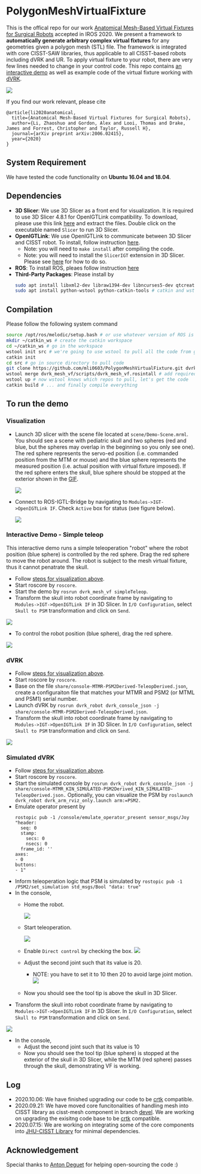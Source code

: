 # PolygonMeshVirtualFixture


This is the offical repo for our work [Anatomical Mesh-Based Virtual Fixtures for Surgical Robots](https://arxiv.org/abs/2006.02415) accepted in IROS 2020. We present a framework to **automatically generate arbitrary complex virtual fixtures** for any geometries given a polygon mesh (STL) file. The framework is integrated with core CISST-SAW libraries, thus applicable to all CISST-based robots including dVRK and UR. To apply virtual fixture to your robot, there are very few lines needed to change in your control code. This repo contains [an interactive demo](https://github.com/mli0603/PolygonMeshVirtualFixture/tree/master#interactive-demo---simple-teleop) as well as example code of the virtual fixture working with [dVRK](https://github.com/mli0603/PolygonMeshVirtualFixture/tree/master#dvrk).

![](media/demo.gif)


If you find our work relevant, please cite
```
@article{li2020anatomical,
  title={Anatomical Mesh-Based Virtual Fixtures for Surgical Robots},
  author={Li, Zhaoshuo and Gordon, Alex and Looi, Thomas and Drake, James and Forrest, Christopher and Taylor, Russell H},
  journal={arXiv preprint arXiv:2006.02415},
  year={2020}
}
```
## System Requirement
We have tested the code functionality on **Ubuntu 16.04 and 18.04**.

## Dependencies
- **3D Slicer**: We use 3D Slicer as a front end for visualization. It is required to use 3D Slicer 4.8.1 for OpenIGTLink compatibility. To download, please use this link [here](http://slicer.kitware.com/midas3/download/item/330417/Slicer-4.8.1-linux-amd64.tar.gz) and extract the files. Double click on the executable named `Slicer` to run 3D Slicer.
- **OpenIGTLink**: We use OpenIGTLink to communicate between 3D Slicer and CISST robot. To install, follow instruction [here](http://openigtlink.org/library/build). 
    - Note: you will need to `make install` after compiling the code.
    - Note: you will need to install the `SlicerIGT` extension in 3D Slicer. Please see [here](https://www.slicer.org/wiki/Documentation/4.8/SlicerApplication/ExtensionsManager#Installing_an_extension) for how to do so.
- **ROS**: To install ROS, pleaes follow instruction [here](http://wiki.ros.org/melodic/Installation/Ubuntu)
- **Third-Party Packages**: Please install by
  ```sh
  sudo apt install libxml2-dev libraw1394-dev libncurses5-dev qtcreator swig sox espeak cmake-curses-gui cmake-qt-gui git subversion gfortran libcppunit-dev libqt5xmlpatterns5-dev # most system dependencies we need
  sudo apt install python-wstool python-catkin-tools # catkin and wstool for ROS build
  ```

## Compilation
Please follow the following system command
```sh
source /opt/ros/melodic/setup.bash # or use whatever version of ROS is installed!
mkdir ~/catkin_ws # create the catkin workspace
cd ~/catkin_ws # go in the workspace
wstool init src # we're going to use wstool to pull all the code from github
catkin init
cd src # go in source directory to pull code
git clone https://github.com/mli0603/PolygonMeshVirtualFixture.git dvrk_mesh_vf # clone the code in a folder called dvrk_mesh_vf
wstool merge dvrk_mesh_vf/scripts/dvrk_mesh_vf.rosintall # add required repos
wstool up # now wstool knows which repos to pull, let's get the code
catkin build # ... and finally compile everything
```

## To run the demo
### Visualization
- Launch 3D slicer with the scene file located at `scene/Demo-Scene.mrml`. You should see a scene with pediatric skull and two spheres (red and blue, but the spheres may overlap in the beginning so you only see one). The red sphere represents the servo-ed position (i.e. commanded position from the MTM or mouse) and the blue sphere represents the measured position (i.e. actual position with virtual fixture imposed). If the red sphere enters the skull, blue sphere should be stopped at the exterior shown in the [GIF](https://github.com/mli0603/PolygonMeshVirtualFixture#polygonmeshvirtualfixture).

  ![](media/visualization_slicer.png)
- Connect to ROS-IGTL-Bridge by navigating to `Modules->IGT->OpenIGTLink IF`. Check `Active` box for status (see figure below). 

  ![](media/igtl_bridge_activate.png)

### Interactive Demo - Simple teleop 
This interactive demo runs a simple teleoperation "robot" where the robot position (blue sphere) is controlled by the red sphere. Drag the red sphere to move the robot around. The robot is subject to the mesh virtual fixture, thus it cannot penatrate the skull.
- Follow [steps for visualization above](https://github.com/mli0603/PolygonMeshVirtualFixture#visualization).
- Start roscore by `roscore`.
- Start the demo by `rosrun dvrk_mesh_vf simpleTeleop`.
- Transform the skull into robot coordinate frame by navigating to `Modules->IGT->OpenIGTLink IF` in 3D Slicer. In `I/O Configuration`, select `Skull to PSM` transformation and click on `Send`.

![](media/send_transform.png)
- To control the robot position (blue sphere), drag the red sphere. 

![](media/simple_teleop_demo.gif)

### dVRK
- Follow [steps for visualization above](https://github.com/mli0603/PolygonMeshVirtualFixture#visualization).
- Start roscore by `roscore`.
- Base on the file `share/console-MTMR-PSM2Derived-TeleopDerived.json`, create a configuraiton file that matches your MTMR and PSM2 (or MTML and PSM1) serial number.
- Launch dVRK by `rosrun dvrk_robot dvrk_console_json -j share/console-MTMR-PSM2Derived-TeleopDerived.json`. 
- Transform the skull into robot coordinate frame by navigating to `Modules->IGT->OpenIGTLink IF` in 3D Slicer. In `I/O Configuration`, select `Skull to PSM` transformation and click on `Send`.

![](media/send_transform.png)

### Simulated dVRK
- Follow [steps for visualization above](https://github.com/mli0603/PolygonMeshVirtualFixture#visualization).
- Start roscore by `roscore`.
- Start the simulated console by `rosrun dvrk_robot dvrk_console_json -j share/console-MTMR_KIN_SIMULATED-PSM2Derived_KIN_SIMULATED-TeleopDerived.json.` Optionally, you can visualize the PSM by `roslaunch dvrk_robot dvrk_arm_rviz_only.launch arm:=PSM2.`
- Emulate operator present by
  ```
  rostopic pub -1 /console/emulate_operator_present sensor_msgs/Joy "header:
    seq: 0
    stamp:
      secs: 0
      nsecs: 0
    frame_id: ''
  axes:
  - 0
  buttons:
  - 1" 
  ```
- Inform teleoperation logic that PSM is simulated by `rostopic pub -1 /PSM2/set_simulation std_msgs/Bool "data: true"`
- In the console, 
    - Home the robot.
      
      ![](media/dvrk_console_home.png)
    - Start teleoperation.
  
      ![](media/dvrk_console_start_teleop.png)
    - Enable `Direct control` by checking the box.
    ![](media/dvrk_console_direct_control.png)
    - Adjust the second joint such that its value is 20.
        - NOTE: you have to set it to 10 then 20 to avoid large joint motion.
    ![](media/dvrk_console_move_joint.gif)
    - Now you should see the tool tip is above the skull in 3D Slicer.
- Transform the skull into robot coordinate frame by navigating to `Modules->IGT->OpenIGTLink IF` in 3D Slicer. In `I/O Configuration`, select `Skull to PSM` transformation and click on `Send`.

![](media/send_transform.png)
- In the console, 
    - Adjust the second joint such that its value is 10
    - Now you should see the tool tip (blue sphere) is stopped at the exterior of the skull in 3D Slicer, while the MTM (red sphere) passes through the skull, demonstrating VF is working.

## Log
- 2020.10.06: We have finished upgrading our code to be [crtk](https://collaborative-robotics.github.io/iros-2018-tutorial.html) compatible.
- 2020.09.21: We have moved core funcitonalities of handling mesh into CISST library as cisst-mesh component in branch [devel](https://github.com/jhu-cisst/cisst/tree/devel). We are working on upgrading the exisitng code base to be [crtk](https://collaborative-robotics.github.io/iros-2018-tutorial.html) compatible.
- 2020.07.15: We are working on integrating some of the core components into [JHU-CISST Library](https://github.com/jhu-cisst/cisst) for minimal dependencies.

## Acknowledgement
Special thanks to [Anton Deguet](https://github.com/adeguet1) for helping open-sourcing the code :)
